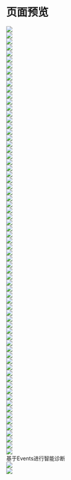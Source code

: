 
# 页面预览
<p align="left">
<img src="img/cluster-1.png"><br>
<img src="img/cluster-2.png"><br>
<img src="img/cluster-3.png"><br>
<img src="img/cluster-role-2.png"><br>
<img src="img/cluster-role-binding.png"><br>
<img src="img/cluster-role-bingding2.png"><br>
<img src="img/cluster-role.png"><br>
<img src="img/deploy-1.png"><br>
<img src="img/deploy-2.png"><br>
<img src="img/deploy-3.png"><br>
<img src="img/deploy.png"><br>
<img src="img/detail-1.png"><br>
<img src="img/detail-2.png"><br>
<img src="img/ds.png"><br>
<img src="img/ep.png"><br>
<img src="img/epslice.png"><br>
<img src="img/epsliece-1.png"><br>
<img src="img/events-advice.png"><br>
<img src="img/gpt-deploy.gif"><br>
<img src="img/hpa-2.png"><br>
<img src="img/hpa.png"><br>
<img src="img/ingress-2.png"><br>
<img src="img/ingress-class-1.png"><br>
<img src="img/ingress-class-2.png"><br>
<img src="img/ingress-class-3.png"><br>
<img src="img/ingress.png"><br>
<img src="img/job.png"><br>
<img src="img/job2.png"><br>
<img src="img/kubectl-explain.png"><br>
<img src="img/limit-range-2.png"><br>
<img src="img/limitrange-1.png"><br>
<img src="img/node.png"><br>
<img src="img/ns.png"><br>
<img src="img/pdb-2.png"><br>
<img src="img/pdb.png"><br>
<img src="img/pod-1.png"><br>
<img src="img/pod-2.png"><br>
<img src="img/pod-3.png"><br>
<img src="img/pod-4.png"><br>
<img src="img/pod.png"><br>
<img src="img/portforward-2.png"><br>
<img src="img/portforward.png"><br>
<img src="img/priorityclass.png"><br>
<img src="img/pv-2.png"><br>
<img src="img/pv.png"><br>
<img src="img/pvc-1.png"><br>
<img src="img/pvc-2.png"><br>
<img src="img/resourcequota.png"><br>
<img src="img/role-2.png"><br>
<img src="img/role.png"><br>
<img src="img/rolebinding-1.png"><br>
<img src="img/rolebinding-2.png"><br>
<img src="img/rs-1.png"><br>
<img src="img/rs.png"><br>
<img src="img/sa-2.png"><br>
<img src="img/sa.png"><br>
<img src="img/secret-1.png"><br>
<img src="img/secret.png"><br>
<img src="img/storage-class.png"><br>
<img src="img/storageclass-2.png"><br>
<img src="img/svc-1.png"><br>
<img src="img/svc.png"><br>
<img src="img/MutatingWebhookConfiguration.png"><br>
<img src="img/POD-analyze.gif"><br>
<img src="img/ValidatingWebhookConfiguration-1.png"><br>
<img src="img/ValidatingWebhookConfiguration.png"><br>
<img src="img/cm.png"><br>
<img src="img/crd-2.png"><br>
<img src="img/crd.png"><br>
<img src="img/cronjob-2.png"><br>
<img src="img/cronjob.png"><br>
基于Events进行智能诊断<br>
<img src="img/events-advice.png"><br>
<img src="img/node-metrics.png"><br>
</p>
